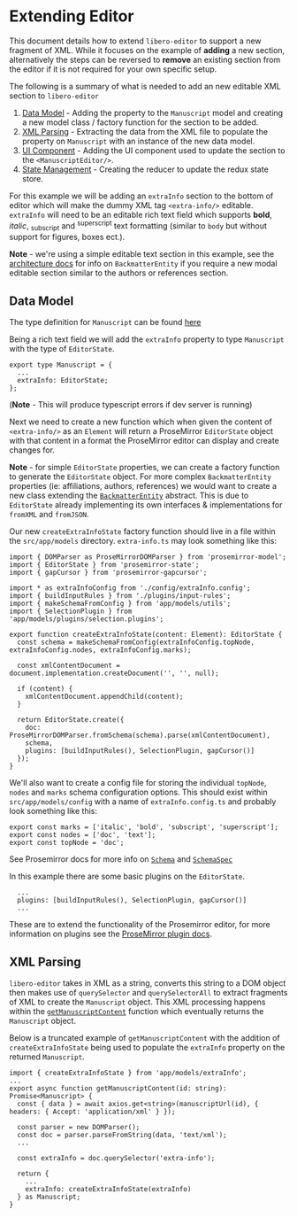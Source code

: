 # Extending Editor

This document details how to extend `libero-editor` to support a new fragment of XML. While it focuses on the example of **adding** a new section, alternatively the steps can be reversed to **remove** an existing section from the editor if it is not required for your own specific setup.

The following is a summary of what is needed to add an new editable XML section to `libero-editor`

1. [Data Model](#data-model) - Adding the property to the `Manuscript` model and creating a new model class / factory function for the section to be added.
2. [XML Parsing]() - Extracting the data from the XML file to populate the property on `Manuscript` with an instance of the new data model.
3. [UI Component]() - Adding the UI component used to update the section to the `<ManuscriptEditor/>`.
4. [State Management]() - Creating the reducer to update the redux state store.

For this example we will be adding an `extraInfo` section to the bottom of editor which will make the dummy XML tag `<extra-info/>` editable. `extraInfo` will need to be an editable rich text field which supports **bold**, *italic*, <sub>subscript</sub> and <sup>superscript</sup> text formatting (similar to `body` but without support for figures, boxes ect.). 

**Note** - we're using a simple editable text section in this example, see the [architecture docs](./architecture.md) for info on `BackmatterEntity` if you require a new modal editable section similar to the authors or references section.

## <a name="data-model"></a>Data Model

The type definition for `Manuscript` can be found [here](../src/app/types/manuscript.ts)

Being a rich text field we will add the `extraInfo` property to type `Manuscript` with the type of `EditorState`.

```
export type Manuscript = {
  ...
  extraInfo: EditorState;
};
```
(**Note** - This will produce typescript errors if dev server is running)

Next we need to create a new function which when given the content of `<extra-info/>` as an `Element` will return a ProseMirror `EditorState` object with that content in a format the ProseMirror editor can display and create changes for.

**Note** - for simple `EditorState` properties, we can create a  factory function to generate the `EditorState` object. For more complex `BackmatterEntity` properties (ie: affiliations, authors, references) we would want to create a new class extending the [`BackmatterEntity`](../src/app/models/backmatter-entity.ts) abstract. This is due to `EditorState` already implementing its own interfaces & implementations for `fromXML` and `fromJSON`.

Our new `createExtraInfoState` factory function should live in a file within the `src/app/models` directory. `extra-info.ts` may look something like this:

```
import { DOMParser as ProseMirrorDOMParser } from 'prosemirror-model';
import { EditorState } from 'prosemirror-state';
import { gapCursor } from 'prosemirror-gapcursor';

import * as extraInfoConfig from './config/extraInfo.config';
import { buildInputRules } from './plugins/input-rules';
import { makeSchemaFromConfig } from 'app/models/utils';
import { SelectionPlugin } from 'app/models/plugins/selection.plugins';

export function createExtraInfoState(content: Element): EditorState {
  const schema = makeSchemaFromConfig(extraInfoConfig.topNode, extraInfoConfig.nodes, extraInfoConfig.marks);

  const xmlContentDocument = document.implementation.createDocument('', '', null);

  if (content) {
    xmlContentDocument.appendChild(content);
  }

  return EditorState.create({
    doc: ProseMirrorDOMParser.fromSchema(schema).parse(xmlContentDocument),
    schema,
    plugins: [buildInputRules(), SelectionPlugin, gapCursor()]
  });
}
```

We'll also want to create a config file for storing the individual `topNode`, `nodes` and `marks` schema configuration options. This should exist within `src/app/models/config` with a name of `extraInfo.config.ts` and probably look something like this: 

```
export const marks = ['italic', 'bold', 'subscript', 'superscript'];
export const nodes = ['doc', 'text'];
export const topNode = 'doc';
```

See Prosemirror docs for more info on [`Schema`](https://prosemirror.net/docs/ref/#model.Schema) and [`SchemaSpec`](https://prosemirror.net/docs/ref/#model.SchemaSpec)

In this example there are some basic plugins on the `EditorState`. 

```
  ...
  plugins: [buildInputRules(), SelectionPlugin, gapCursor()]
  ...
```

These are to extend the functionality of the Prosemirror editor, for more information on plugins see the [ProseMirror plugin docs](https://prosemirror.net/docs/ref/#state.Plugin_System). 


## XML Parsing

`libero-editor` takes in XML as a string, converts this string to a DOM object then makes use of `querySelector` and `querySelectorAll` to extract fragments of XML to create the `Manuscript` object. This XML processing happens within the [`getManuscriptContent`](../src/app/api/manuscript.api.ts) function which eventually returns the `Manuscript` object.

Below is a truncated example of `getManuscriptContent` with the addition of `createExtraInfoState` being used to populate the `extraInfo` property on the returned `Manuscript`.

```
import { createExtraInfoState } from 'app/models/extraInfo';
...
export async function getManuscriptContent(id: string): Promise<Manuscript> {
  const { data } = await axios.get<string>(manuscriptUrl(id), { headers: { Accept: 'application/xml' } });

  const parser = new DOMParser();
  const doc = parser.parseFromString(data, 'text/xml');
  ...

  const extraInfo = doc.querySelector('extra-info');

  return {
    ...
    extraInfo: createExtraInfoState(extraInfo)
  } as Manuscript;
}
```